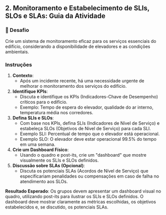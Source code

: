 ## 2. Monitoramento e Estabelecimento de SLIs, SLOs e SLAs: Guia da Atividade

### 🚨 Desafio
Crie um sistema de monitoramento eficaz para os serviços essenciais do edifício, considerando a disponibilidade de elevadores e as condições ambientais.

### Instruções
1. **Contexto**:
    - Após um incidente recente, há uma necessidade urgente de melhorar o monitoramento dos serviços do edifício.
2. **Identifique KPIs**:
    - Discuta e identifique os KPIs (Indicadores-Chave de Desempenho) críticos para o edifício.
    - Exemplo: Tempo de espera do elevador, qualidade do ar interno, temperatura média nos corredores.
3. **Defina SLIs e SLOs**:
    - Com base nos KPIs, defina SLIs (Indicadores de Nível de Serviço) e estabeleça SLOs (Objetivos de Nível de Serviço) para cada SLI.
    - Exemplo SLI: Percentual de tempo que o elevador está operacional. 
    - Exemplo SLO: O elevador deve estar operacional 99.5% do tempo em uma semana.
4. **Crie um Dashboard Físico**:
    - Usando o quadro e post-its, crie um "dashboard" que mostre visualmente os SLIs e SLOs definidos.
5. **Discussão sobre SLAs (Opcional)**:
    - Discuta os potenciais SLAs (Acordos de Nível de Serviço) que especificariam penalidades ou compensações em caso de falha no atendimento aos SLOs.

**Resultado Esperado**:
Os grupos devem apresentar um dashboard visual no quadro, utilizando post-its para ilustrar os SLIs e SLOs definidos. O dashboard deve mostrar claramente as métricas escolhidas, os objetivos estabelecidos e, se discutido, os potenciais SLAs.
